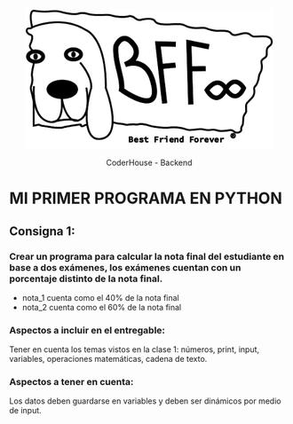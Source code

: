 
<p align="center">
  <p align="center">    
    <img src="https://github.com/JesusRamirezGamarra/CoderHouse_ReactJS/blob/Desafio-07/public/images/Logo_Negro.png" alt="BFFs" height="250">    
  </p>
  <p align="center">
       CoderHouse - Backend
  </p>
</p>

# MI PRIMER PROGRAMA EN PYTHON

## Consigna 1:  
### Crear un programa para calcular la nota final del estudiante en base a dos exámenes, los exámenes cuentan con un porcentaje distinto de la nota final. 

* nota_1  cuenta como el 40% de la nota final
* nota_2 cuenta como el 60% de la nota final

### Aspectos a incluir en el entregable:
Tener en cuenta los temas vistos en la clase 1: números, print, input, variables, operaciones matemáticas, cadena de texto. 

### Aspectos a tener en cuenta:
Los datos deben guardarse en variables y deben ser dinámicos por medio de input.
